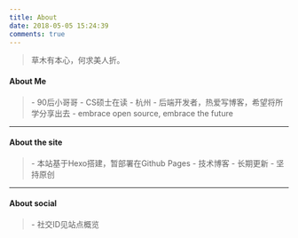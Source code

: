 ```yaml
---
title: About
date: 2018-05-05 15:24:39
comments: true
---
```


<blockquote class="blockquote-center">
草木有本心，何求美人折。
</blockquote> 

#### About Me

<blockquote class="blockquote-center">
- 90后小哥哥
- CS硕士在读 - 杭州
- 后端开发者，热爱写博客，希望将所学分享出去
- embrace open source, embrace the future
</blockquote> 

----

#### About the site

<blockquote class="blockquote-center">
- 本站基于Hexo搭建，暂部署在Github Pages
- 技术博客 - 长期更新 - 坚持原创
</blockquote> 

----

#### About social

<blockquote class="blockquote-center">
- 社交ID见站点概览
</blockquote> 
